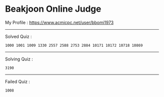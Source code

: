 # Beakjoon Online Judge

My Profile : https://www.acmicpc.net/user/bbomi1973

---

Solved Quiz : 
```
1000 1001 1009 1330 2557 2588 2753 2884 10171 10172 10718 10869 
```

---

Solving Quiz :
```
3190
```

---

Failed Quiz :
```
1008
```